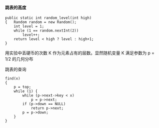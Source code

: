 #### 跳表的高度

```
public static int random_level(int high)
{   Random random = new Random();
    int level = 1;
    while (1 == random.nextInt(2))
        level++;
    return level < high ? level : high+1;
}
```

用实验中丢硬币的次数 K 作为元素占有的层数。显然随机变量 K 满足参数为 p = 1/2 的几何分布

跳表的查询

```
find(x)
{
    p = top;
    while (1) {
        while (p->next->key < x)
            p = p->next;
        if (p->down == NULL)
            return p->next;
        p = p->down;
    }
}
```